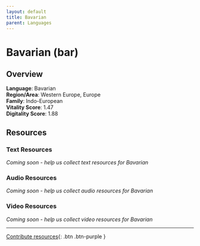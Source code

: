 ```yaml
---
layout: default
title: Bavarian
parent: Languages
---
```


# Bavarian (bar)

## Overview

**Language**: Bavarian  
**Region/Area**: Western Europe, Europe  
**Family**: Indo-European  
**Vitality Score**: 1.47  
**Digitality Score**: 1.88  

## Resources

### Text Resources
*Coming soon - help us collect text resources for Bavarian*

### Audio Resources
*Coming soon - help us collect audio resources for Bavarian*

### Video Resources
*Coming soon - help us collect video resources for Bavarian*

---

[Contribute resources](https://fairtrain.github.io/){: .btn .btn-purple }
